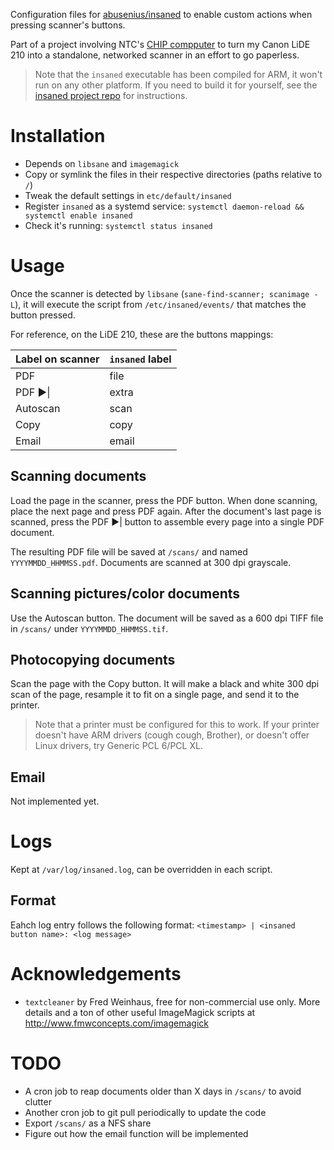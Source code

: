 Configuration files for
[abusenius/insaned](https://github.com/abusenius/insaned) to enable custom
actions when pressing scanner's buttons.

Part of a project involving NTC's [CHIP
compputer](https://getchip.com/pages/chip) to turn my Canon LiDE 210 into a
standalone, networked scanner in an effort to go paperless.

> Note that the `insaned` executable has been compiled for ARM, it won't run on
> any other platform. If you need to build it for yourself, see the [insaned
> project repo](https://github.com/abusenius/insaned) for instructions.

# Installation

- Depends on `libsane` and `imagemagick`
- Copy or symlink the files in their respective directories (paths relative to
  `/`)
- Tweak the default settings in `etc/default/insaned`
- Register `insaned` as a systemd service: `systemctl daemon-reload &&
  systemctl enable insaned`
- Check it's running: `systemctl status insaned`

# Usage

Once the scanner is detected by `libsane` (`sane-find-scanner; scanimage -L`),
it will execute the script from `/etc/insaned/events/` that matches the button
pressed.

For reference, on the LiDE 210, these are the buttons mappings:

Label on scanner | `insaned` label
--- | ---
PDF | file
PDF ▶︎\| | extra
Autoscan | scan
Copy | copy
Email | email

## Scanning documents

Load the page in the scanner, press the PDF button. When done scanning, place
the next page and press PDF again. After the document's last page is scanned,
press the PDF ▶︎\| button to assemble every page into a single PDF document.

The resulting PDF file will be saved at `/scans/` and named
`YYYYMMDD_HHMMSS.pdf`. Documents are scanned at 300 dpi grayscale.

## Scanning pictures/color documents

Use the Autoscan button. The document will be saved as a 600 dpi TIFF file in
`/scans/` under `YYYYMMDD_HHMMSS.tif`.

## Photocopying documents

Scan the page with the Copy button. It will make a black and white 300 dpi scan
of the page, resample it to fit on a single page, and send it to the printer.

> Note that a printer must be configured for this to work.
> If your printer doesn't have ARM drivers (cough cough, Brother), or doesn't
> offer Linux drivers, try Generic PCL 6/PCL XL.

## Email

Not implemented yet.

# Logs

Kept at `/var/log/insaned.log`, can be overridden in each script.

## Format

Eahch log entry follows the following format:
`<timestamp> | <insaned button name>: <log message>`

# Acknowledgements

- `textcleaner` by Fred Weinhaus, free for non-commercial use only. More
  details and a ton of other useful ImageMagick scripts at
http://www.fmwconcepts.com/imagemagick

# TODO

- A cron job to reap documents older than X days in `/scans/` to avoid clutter
- Another cron job to git pull periodically to update the code
- Export `/scans/` as a NFS share
- Figure out how the email function will be implemented
